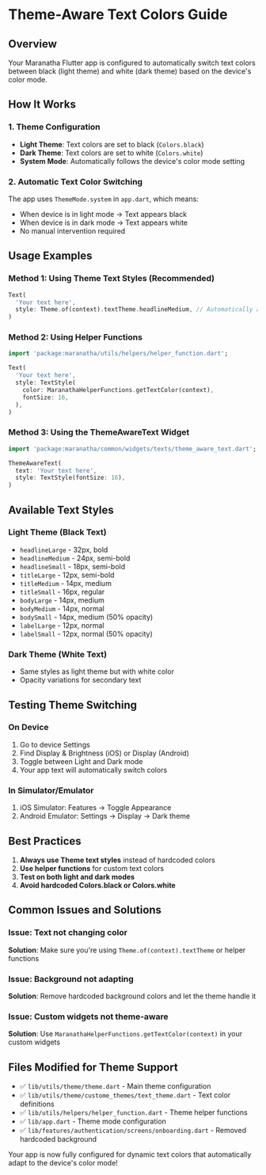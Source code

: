 # Theme-Aware Text Colors Guide

## Overview
Your Maranatha Flutter app is configured to automatically switch text colors between black (light theme) and white (dark theme) based on the device's color mode.

## How It Works

### 1. Theme Configuration
- **Light Theme**: Text colors are set to black (`Colors.black`)
- **Dark Theme**: Text colors are set to white (`Colors.white`)
- **System Mode**: Automatically follows the device's color mode setting

### 2. Automatic Text Color Switching
The app uses `ThemeMode.system` in `app.dart`, which means:
- When device is in light mode → Text appears black
- When device is in dark mode → Text appears white
- No manual intervention required

## Usage Examples

### Method 1: Using Theme Text Styles (Recommended)
```dart
Text(
  'Your text here',
  style: Theme.of(context).textTheme.headlineMedium, // Automatically adapts
)
```

### Method 2: Using Helper Functions
```dart
import 'package:maranatha/utils/helpers/helper_function.dart';

Text(
  'Your text here',
  style: TextStyle(
    color: MaranathaHelperFunctions.getTextColor(context),
    fontSize: 16,
  ),
)
```

### Method 3: Using the ThemeAwareText Widget
```dart
import 'package:maranatha/common/widgets/texts/theme_aware_text.dart';

ThemeAwareText(
  text: 'Your text here',
  style: TextStyle(fontSize: 16),
)
```

## Available Text Styles

### Light Theme (Black Text)
- `headlineLarge` - 32px, bold
- `headlineMedium` - 24px, semi-bold
- `headlineSmall` - 18px, semi-bold
- `titleLarge` - 12px, semi-bold
- `titleMedium` - 14px, medium
- `titleSmall` - 16px, regular
- `bodyLarge` - 14px, medium
- `bodyMedium` - 14px, normal
- `bodySmall` - 14px, medium (50% opacity)
- `labelLarge` - 12px, normal
- `labelSmall` - 12px, normal (50% opacity)

### Dark Theme (White Text)
- Same styles as light theme but with white color
- Opacity variations for secondary text

## Testing Theme Switching

### On Device
1. Go to device Settings
2. Find Display & Brightness (iOS) or Display (Android)
3. Toggle between Light and Dark mode
4. Your app text will automatically switch colors

### In Simulator/Emulator
1. iOS Simulator: Features → Toggle Appearance
2. Android Emulator: Settings → Display → Dark theme

## Best Practices

1. **Always use Theme text styles** instead of hardcoded colors
2. **Use helper functions** for custom text colors
3. **Test on both light and dark modes**
4. **Avoid hardcoded Colors.black or Colors.white**

## Common Issues and Solutions

### Issue: Text not changing color
**Solution**: Make sure you're using `Theme.of(context).textTheme` or helper functions

### Issue: Background not adapting
**Solution**: Remove hardcoded background colors and let the theme handle it

### Issue: Custom widgets not theme-aware
**Solution**: Use `MaranathaHelperFunctions.getTextColor(context)` in your custom widgets

## Files Modified for Theme Support

- ✅ `lib/utils/theme/theme.dart` - Main theme configuration
- ✅ `lib/utils/theme/custome_themes/text_theme.dart` - Text color definitions
- ✅ `lib/utils/helpers/helper_function.dart` - Theme helper functions
- ✅ `lib/app.dart` - Theme mode configuration
- ✅ `lib/features/authentication/screens/onboarding.dart` - Removed hardcoded background

Your app is now fully configured for dynamic text colors that automatically adapt to the device's color mode! 